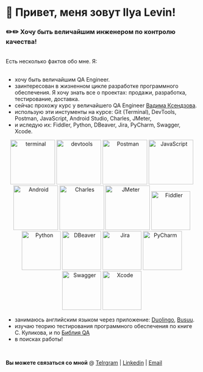 # 👋 Привет, меня зовут Ilya Levin! 
  
### ✏️✏️ Хочу быть величайшим инженером по контролю качества!
<br>
Есть несколько фактов обо мне. Я: <br>
<br> 

- хочу быть величайшим QA Engineer.
- заинтересован в жизненном цикле разработке программного обеспечения. Я хочу знать все о проектах: продажи, разработка, тестирование, доставка.
- сейчас прохожу курс у величайшего QA Engineer [Вадима Ксендзова](https://ksendzov.com).
- использую эти инстументы на курсе: Git (Terminal), DevTools, Postman, JavaScript, Android Studio, Charles, JMeter,
- и иследую их: Fiddler, Python, DBeaver, Jira, PyCharm, Swagger, Xcode.

<div align="center">


  <img alt="terminal" width="117px" src="https://user-images.githubusercontent.com/89486551/143319775-c711ac23-04f8-44dd-9a0b-ea3698467e9e.png" />

  <img alt="devtools" width="117px" src="https://user-images.githubusercontent.com/89486551/143319750-2f729405-4b8a-4f73-8e16-b5c7780517fc.png" /> 

  <img alt="Postman" width="117px" src="https://user-images.githubusercontent.com/89486551/143319803-99550e9f-bdde-4354-b38a-a3aa8ffc9a77.png" /> 

  <img alt="JavaScript" width="117px" src="https://user-images.githubusercontent.com/98097001/174984679-112dea29-de79-406f-b6df-077096dc35ed.png" /> 

  <img alt="Android" width="117px" src="https://user-images.githubusercontent.com/89486551/143319797-01713acf-1cc6-49c9-ae92-d520d55cef17.png" />

  <img alt="Charles" width="117px" src="https://user-images.githubusercontent.com/89486551/143319787-e5eb9aa4-5b57-454f-b903-64282274af76.png" />

  <img alt="JMeter" width="117px" src="https://user-images.githubusercontent.com/89486551/170130770-05666e29-abdc-43cb-9b85-b716c2509eae.png" />

  <img alt="Fiddler" width="102px" src="https://user-images.githubusercontent.com/89486551/143319792-72034e75-f2fe-4589-b741-6f21a2433a71.png" />

  <img alt="Python" width="102px" src="https://user-images.githubusercontent.com/98097001/174987942-db33b55d-3b7b-4321-be3c-e71a9a8c8d8e.png" />

  <img alt="DBeaver" width="102px" src="https://user-images.githubusercontent.com/98097001/174988204-fc734c10-9487-4fdc-ac75-194ef212e569.png" />

  <img alt="Jira" width="102px" src="https://user-images.githubusercontent.com/98097001/174988613-f03bd2ba-2dba-4819-9e25-cc7ffc28b159.png" />

  <img alt="PyCharm" width="102px" src="https://user-images.githubusercontent.com/98097001/174988834-7b0f097a-b924-4264-bdce-d430d6182768.png" />

  <img alt="Swagger" width="102px" src="https://user-images.githubusercontent.com/89486551/153722742-ae154b3b-291e-4e94-a969-43dbcc537acd.png" />

  <img alt="Xcode" width="102px" src="https://user-images.githubusercontent.com/98097001/174989049-0d3f1e97-7fac-4b35-b981-06861a076855.png" />

</div>

- занимаюсь английским языком через приложение: [Duolingo](https://www.duolingo.com), [Busuu](https://www.busuu.com/ru).
- изучаю теорию тестирования программного обеспечения по книге С. Куликова, и по [Библия QA](https://github.com/VladislavEremeev/QA_bible)
- в поисках работы!
<br>

**Вы можете связаться со мной** @ [Telrgram](https://t.me/vagnescom) | [Linkedin](https://www.linkedin.com/in/levinn/) | [Email](vagnescom@gmail.com)
